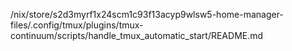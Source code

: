 /nix/store/s2d3myrf1x24scm1c93f13acyp9wlsw5-home-manager-files/.config/tmux/plugins/tmux-continuum/scripts/handle_tmux_automatic_start/README.md